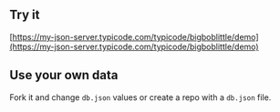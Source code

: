 ## Try it

[https://my-json-server.typicode.com/typicode/bigboblittle/demo](https://my-json-server.typicode.com/typicode/bigboblittle/demo)

## Use your own data

Fork it and change `db.json` values or create a repo with a `db.json` file.
